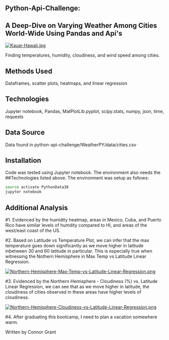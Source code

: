 ## Python-Api-Challenge:
## A Deep-Dive on Varying Weather Among Cities World-Wide Using Pandas and Api's

[![Kauai-Hawaii.jpg](https://i.postimg.cc/wMTWSHTQ/Kauai-Hawaii.jpg)](https://postimg.cc/hz6bdkmX)

Finding temperatures, humidity, cloudiness, and wind speed among cities.

## Methods Used  

Dataframes, scatter plots, heatmaps, and linear regression


## Technologies

Jupyter notebook, Pandas, MatPlotLib.pyplot, scipy.stats, numpy, json, time, requests


## Data Source

Data found in python-api-challenge/WeatherPY/data/cities.csv

## Installation

Code was tested using Jupyter notebook.  The environment also needs the ##Technologies listed above. The environment was setup as follows:

```bash
source activate PythonData38
jupyter notebook
```

## Additional Analysis

#1. Evidenced by the humidity heatmap, areas in Mexico, Cuba, and Puerto Rico have similar levels of humdity compared to HI, and areas of the west/east coast of the US.



#2. Based on Latitude vs Temperature Plot, we can infer that the max temperature goes down significantly as we move higher in latitude inbetween 30 and 60 latitude in particular. This is especially true when witnessing the Nothern Hemisphere in Max Temp vs Latitude Linear Regression.

[![Northern-Hemisphere-Max-Temp-vs-Latitude-Linear-Regression.png](https://i.postimg.cc/jSd88ySn/Northern-Hemisphere-Max-Temp-vs-Latitude-Linear-Regression.png)](https://postimg.cc/zV6SvbWq)



#3. Evidenced by the Northern Hemisphere - Cloudiness (%) vs. Latitude Linear Regression, we can see that as we move higher in latitude, the cloudiness of cities observed in these areas have higher levels of cloudiness.

[![Northern-Hemisphere-Cloudiness-vs-Latitude-Linear-Regression.png](https://i.postimg.cc/yxyPjNqT/Northern-Hemisphere-Cloudiness-vs-Latitude-Linear-Regression.png)](https://postimg.cc/0KrD2Py6)

#4. After graduating this bootcamp, I need to plan a vacation somewhere warm.

Written by Connor Grant



